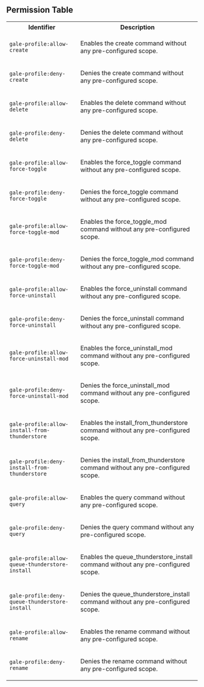 
## Permission Table 

<table>
<tr>
<th>Identifier</th>
<th>Description</th>
</tr>


<tr>
<td>

`gale-profile:allow-create`

</td>
<td>

Enables the create command without any pre-configured scope.

</td>
</tr>

<tr>
<td>

`gale-profile:deny-create`

</td>
<td>

Denies the create command without any pre-configured scope.

</td>
</tr>

<tr>
<td>

`gale-profile:allow-delete`

</td>
<td>

Enables the delete command without any pre-configured scope.

</td>
</tr>

<tr>
<td>

`gale-profile:deny-delete`

</td>
<td>

Denies the delete command without any pre-configured scope.

</td>
</tr>

<tr>
<td>

`gale-profile:allow-force-toggle`

</td>
<td>

Enables the force_toggle command without any pre-configured scope.

</td>
</tr>

<tr>
<td>

`gale-profile:deny-force-toggle`

</td>
<td>

Denies the force_toggle command without any pre-configured scope.

</td>
</tr>

<tr>
<td>

`gale-profile:allow-force-toggle-mod`

</td>
<td>

Enables the force_toggle_mod command without any pre-configured scope.

</td>
</tr>

<tr>
<td>

`gale-profile:deny-force-toggle-mod`

</td>
<td>

Denies the force_toggle_mod command without any pre-configured scope.

</td>
</tr>

<tr>
<td>

`gale-profile:allow-force-uninstall`

</td>
<td>

Enables the force_uninstall command without any pre-configured scope.

</td>
</tr>

<tr>
<td>

`gale-profile:deny-force-uninstall`

</td>
<td>

Denies the force_uninstall command without any pre-configured scope.

</td>
</tr>

<tr>
<td>

`gale-profile:allow-force-uninstall-mod`

</td>
<td>

Enables the force_uninstall_mod command without any pre-configured scope.

</td>
</tr>

<tr>
<td>

`gale-profile:deny-force-uninstall-mod`

</td>
<td>

Denies the force_uninstall_mod command without any pre-configured scope.

</td>
</tr>

<tr>
<td>

`gale-profile:allow-install-from-thunderstore`

</td>
<td>

Enables the install_from_thunderstore command without any pre-configured scope.

</td>
</tr>

<tr>
<td>

`gale-profile:deny-install-from-thunderstore`

</td>
<td>

Denies the install_from_thunderstore command without any pre-configured scope.

</td>
</tr>

<tr>
<td>

`gale-profile:allow-query`

</td>
<td>

Enables the query command without any pre-configured scope.

</td>
</tr>

<tr>
<td>

`gale-profile:deny-query`

</td>
<td>

Denies the query command without any pre-configured scope.

</td>
</tr>

<tr>
<td>

`gale-profile:allow-queue-thunderstore-install`

</td>
<td>

Enables the queue_thunderstore_install command without any pre-configured scope.

</td>
</tr>

<tr>
<td>

`gale-profile:deny-queue-thunderstore-install`

</td>
<td>

Denies the queue_thunderstore_install command without any pre-configured scope.

</td>
</tr>

<tr>
<td>

`gale-profile:allow-rename`

</td>
<td>

Enables the rename command without any pre-configured scope.

</td>
</tr>

<tr>
<td>

`gale-profile:deny-rename`

</td>
<td>

Denies the rename command without any pre-configured scope.

</td>
</tr>
</table>
